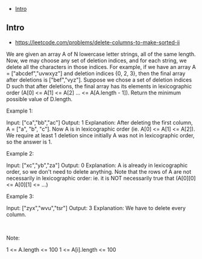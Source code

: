 - [Intro](#intro)

## Intro

- https://leetcode.com/problems/delete-columns-to-make-sorted-ii

We are given an array A of N lowercase letter strings, all of the same length.
Now, we may choose any set of deletion indices, and for each string, we delete all the characters in those indices.
For example, if we have an array A = ["abcdef","uvwxyz"] and deletion indices {0, 2, 3}, then the final array after deletions is ["bef","vyz"].
Suppose we chose a set of deletion indices D such that after deletions, the final array has its elements in lexicographic order (A[0] <= A[1] <= A[2] ... <= A[A.length - 1]).
Return the minimum possible value of D.length.
 







Example 1:

Input: ["ca","bb","ac"]
Output: 1
Explanation: 
After deleting the first column, A = ["a", "b", "c"].
Now A is in lexicographic order (ie. A[0] <= A[1] <= A[2]).
We require at least 1 deletion since initially A was not in lexicographic order, so the answer is 1.


Example 2:

Input: ["xc","yb","za"]
Output: 0
Explanation: 
A is already in lexicographic order, so we don't need to delete anything.
Note that the rows of A are not necessarily in lexicographic order:
ie. it is NOT necessarily true that (A[0][0] <= A[0][1] <= ...)


Example 3:

Input: ["zyx","wvu","tsr"]
Output: 3
Explanation: 
We have to delete every column.

 


Note:

1 <= A.length <= 100
1 <= A[i].length <= 100






